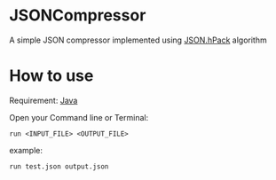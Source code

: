 # JSONCompressor
A simple JSON compressor implemented using [JSON.hPack](https://github.com/WebReflection/json.hpack/wiki) algorithm

# How to use
Requirement: [Java](http://www.oracle.com/technetwork/java/javase/downloads/index.html)

Open your Command line or Terminal:

	run <INPUT_FILE> <OUTPUT_FILE>
	
example:

	run test.json output.json
